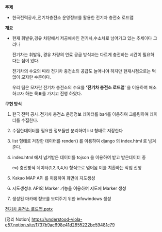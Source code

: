 **주제**
- 한국전력공사_전기차충전소 운영정보를 활용한 전기차 충전소 로드맵
    
    

**개요** 

- 현재 휘발유,경유 차량에서 저공해차인 전기차,수소차로 넘어가고 있는 추세이다 그러나
    
    전기차는 휘발유, 경유 차량의 연료 공급 방식과는 다르게 충전하는 시간이 필요하다는 점이 있다. 
    
    전기차의 수요의 따라 전기차 충전소의 공급도 늘어나야 하지만 현재시점으로는 턱없이 모자란 수준이다.
    
    우리 팀은 모자란 전기차 충전소의 수요를 **'전기차 충전소 로드맵**' 을 이용하여 해소하고자 하는 목표를 가지고 진행 하였다. 
    

**구현 방식** 

1. 한국 전력 공사_전기차 충전소 운영정보 데이터를 bs4를 이용하여 크롤링하여 데이터를 수집한다. 
2. 수집한데이터를 필요한 정보들만 분리하여 list 형태로 저장한다
3. list 형태로 저장한 데이터를 render() 를 이용하여 django 의 index.html 로 넘겨준다.
4. index.html 에서 넘겨받은 데이터를 tojson 을 이용하여 받고 받은데이터 중 
    
    ex) 충전방식 데이터(1,2,3,4,5)  형식으로 넘어옴 이를 치환하는 작업 진행 
    
5. Kakao MAP API 를 이용하여 화면에 지도생성
6. 지도생성후 API의 Marker 기능을 이용하여 지도에 Marker 생성 
7. 생성된 마카에 정보를 보여주기 위한 infowindows 생성

[전기차 충전소 로드맵.pptx](https://github.com/kosaf1996/electriccity_django/files/7759875/default.pptx)

[정리 Notion]
https://understood-viola-e57.notion.site/1737b9ac698e41d2855222bc59481c79
